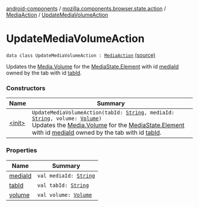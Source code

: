 [android-components](../../../index.md) / [mozilla.components.browser.state.action](../../index.md) / [MediaAction](../index.md) / [UpdateMediaVolumeAction](./index.md)

# UpdateMediaVolumeAction

`data class UpdateMediaVolumeAction : `[`MediaAction`](../index.md) [(source)](https://github.com/mozilla-mobile/android-components/blob/master/components/browser/state/src/main/java/mozilla/components/browser/state/action/BrowserAction.kt#L509)

Updates the [Media.Volume](../../../mozilla.components.concept.engine.media/-media/-volume/index.md) for the [MediaState.Element](../../../mozilla.components.browser.state.state/-media-state/-element/index.md) with id [mediaId](media-id.md) owned by the tab
with id [tabId](tab-id.md).

### Constructors

| Name | Summary |
|---|---|
| [&lt;init&gt;](-init-.md) | `UpdateMediaVolumeAction(tabId: `[`String`](https://kotlinlang.org/api/latest/jvm/stdlib/kotlin/-string/index.html)`, mediaId: `[`String`](https://kotlinlang.org/api/latest/jvm/stdlib/kotlin/-string/index.html)`, volume: `[`Volume`](../../../mozilla.components.concept.engine.media/-media/-volume/index.md)`)`<br>Updates the [Media.Volume](../../../mozilla.components.concept.engine.media/-media/-volume/index.md) for the [MediaState.Element](../../../mozilla.components.browser.state.state/-media-state/-element/index.md) with id [mediaId](media-id.md) owned by the tab with id [tabId](tab-id.md). |

### Properties

| Name | Summary |
|---|---|
| [mediaId](media-id.md) | `val mediaId: `[`String`](https://kotlinlang.org/api/latest/jvm/stdlib/kotlin/-string/index.html) |
| [tabId](tab-id.md) | `val tabId: `[`String`](https://kotlinlang.org/api/latest/jvm/stdlib/kotlin/-string/index.html) |
| [volume](volume.md) | `val volume: `[`Volume`](../../../mozilla.components.concept.engine.media/-media/-volume/index.md) |
